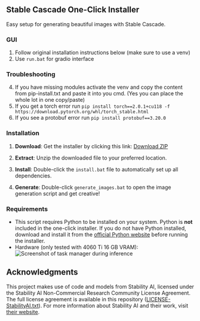## Stable Cascade One-Click Installer

Easy setup for generating beautiful images with Stable Cascade.

### GUI 
1. Follow original installation instructions below (make sure to use a venv)
2. Use `run.bat` for gradio interface

### Troubleshooting
4. If you have missing modules activate the venv and copy the content from pip-install.txt and paste it into you cmd. (Yes you can place the whole lot in one copy/paste)
5. If you get a torch error run `pip install torch==2.0.1+cu118 -f https://download.pytorch.org/whl/torch_stable.html`
6. If you see a protobuf error run `pip install protobuf==3.20.0`


### Installation

1. **Download**: Get the installer by clicking this link: [Download ZIP](https://github.com/EtienneDosSantos/stable-cascade-one-click-installer/archive/refs/heads/main.zip)

2. **Extract**: Unzip the downloaded file to your preferred location.

3. **Install**: Double-click the `install.bat` file to automatically set up all dependencies.

4. **Generate**: Double-click `generate_images.bat` to open the image generation script and get creative!

### Requirements

- This script requires Python to be installed on your system. Python is **not** included in the one-click installer. If you do not have Python installed, download and install it from the [official Python website](https://www.python.org/downloads/) before running the installer.
- Hardware (only tested with 4060 Ti 16 GB VRAM): ![Screenshot of task manager during inference](https://raw.githubusercontent.com/EtienneDosSantos/stable-cascade-one-click-installer/main/hardware_requirements.jpg)

## Acknowledgments

This project makes use of code and models from Stability AI, licensed under the Stability AI Non-Commercial Research Community License Agreement. The full license agreement is available in this repository ([LICENSE-StabilityAI.txt](./LICENSE-StabilityAI.txt)). For more information about Stability AI and their work, visit [their website](https://stability.ai/).
